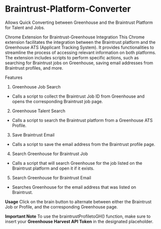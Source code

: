 # Braintrust-Platform-Converter
Allows Quick Converting between Greenhouse and the Braintrust Platform for Talent and Jobs.

Chrome Extension for Braintrust-Greenhouse Integration
This Chrome extension facilitates the integration between the Braintrust platform and the Greenhouse ATS (Applicant Tracking System). It provides functionalities to streamline the process of accessing relevant information on both platforms. The extension includes scripts to perform specific actions, such as searching for Braintrust jobs on Greenhouse, saving email addresses from Braintrust profiles, and more.

Features
1. Greenhouse Job Search
  * Calls a script to collect the Braintrust Job ID from Greenhouse and opens the corresponding Braintrust job page.
2. Greenhouse Talent Search
  * Calls a script to search the Braintrust platform from a Greenhouse ATS Profile.
3. Save Braintrust Email
  * Calls a script to save the email address from the Braintrust profile page.
4. Search Greenhouse for Braintrust Job
  * Calls a script that will search Greenhouse for the job listed on the Braintrust platform and open it if it exists.
5. Search Greenhouse for Braintrust Email
  * Searches Greenhouse for the email address that was listed on Braintrust.

**Usage**
Click on the brain button to alternate between either the Braintrust Job or Profile, and the corresponding Greenhouse page.

**Important Note**
To use the braintrustProfiletoGH() function, make sure to insert your **Greenhouse Harvest API Token** in the designated placeholder.

